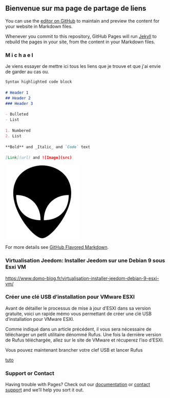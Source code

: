 ## Bienvenue sur ma page de partage de liens

You can use the [editor on GitHub](https://github.com/neoloop/lien/edit/master/index.md) to maintain and preview the content for your website in Markdown files.

Whenever you commit to this repository, GitHub Pages will run [Jekyll](https://jekyllrb.com/) to rebuild the pages in your site, from the content in your Markdown files.

### M i c h a e l

Je viens essayer de mettre ici tous les liens que je trouve et que j'ai envie de garder au cas ou.  

```markdown
Syntax highlighted code block

# Header 1
## Header 2
### Header 3

- Bulleted
- List

1. Numbered
2. List

**Bold** and _Italic_ and `Code` text

[Link](url) and ![Image](src)
```
![GitHub Logo](/images/pic01.jpg)

For more details see [GitHub Flavored Markdown](https://guides.github.com/features/mastering-markdown/).

### Virtualisation Jeedom: Installer Jeedom sur une Debian 9 sous Esxi VM
https://www.domo-blog.fr/virtualisation-installer-jeedom-debian-9-esxi-vm/

### Créer une clé USB d’installation pour VMware ESXI
Avant de détailler le processus de mise à jour d’ESXI dans sa version gratuite, voici un rapide mémo vous permettant de créer une clé USB d’installation pour VMware ESXI.

Comme indiqué dans un article précédent, il vous sera nécessaire de télécharger un petit utilitaire dénommé Rufus. Une fois la dernière version de Rufus téléchargée, allez sur le site de VMware et récuperez l’iso d’ESXI.

Vous pouvez maintenant brancher votre clef USB et lancer Rufus

[tuto](https://docs.google.com/document/d/e/2PACX-1vT2aFzv_Eb-7ZdZm1vIniMXHG8IHCNGATWBVD7Rrnh9_cV7mrxxg5eUg1kKOZTvjxx8BU94HLAUj_1t/pub)

### Support or Contact

Having trouble with Pages? Check out our [documentation](https://help.github.com/categories/github-pages-basics/) or [contact support](https://github.com/contact) and we’ll help you sort it out.
